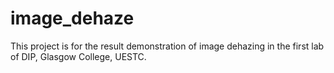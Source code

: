 # image_dehaze

This project is for the result demonstration of image dehazing in the first lab of DIP, Glasgow College, UESTC.
